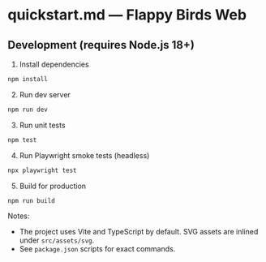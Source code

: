 # quickstart.md — Flappy Birds Web

## Development (requires Node.js 18+)

1. Install dependencies

```powershell
npm install
```

2. Run dev server

```powershell
npm run dev
```

3. Run unit tests

```powershell
npm test
```

4. Run Playwright smoke tests (headless)

```powershell
npx playwright test
```

5. Build for production

```powershell
npm run build
```

Notes:
- The project uses Vite and TypeScript by default. SVG assets are inlined under `src/assets/svg`.
- See `package.json` scripts for exact commands.
